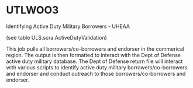 # UTLWOO3
Identifying Active Duty Military Borrowers - UHEAA

(see table ULS.scra.ActiveDutyValidation)

This job pulls all borrowers/co-borrowers and endorser in the commerical region. The output is then formatted to interact with the Dept of Defense active duty military database. The Dept of Defense return file will interact with various scripts to identify active duty military borrowers/co-borrowers and endorser and conduct outreach to those borrowers/co-borrowers and endorser.
